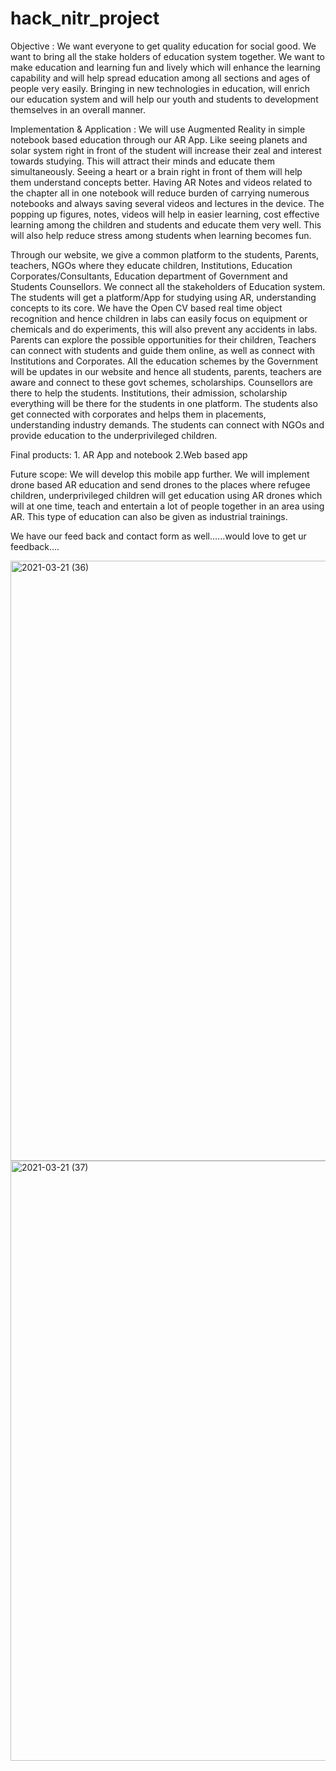 # hack_nitr_project


Objective : We want everyone to get quality education for social good. We want to bring all the stake holders of education system together. We want to make  education and learning fun and lively which will enhance the learning capability and will help spread education among all sections and ages of people very easily. Bringing in new technologies in education, will enrich our education system and will help our youth and students to development themselves in an overall manner. 

Implementation & Application : We will use Augmented Reality in simple notebook based education through our AR App. Like seeing planets and solar system right in front of the student will increase their zeal and interest towards studying. This will attract their minds and educate them simultaneously. Seeing a heart or a brain right in front of them will help them understand concepts better. Having AR Notes and videos related to the chapter all in one notebook will reduce burden of carrying numerous notebooks and always saving several videos and lectures in the device. The popping up figures, notes, videos will help in easier learning, cost effective learning among  the children and students and educate them very well. This will also help reduce stress among students when learning becomes fun.

Through our website, we give a common platform to the students, Parents, teachers, NGOs where they educate children, Institutions, Education Corporates/Consultants, Education department of Government and Students Counsellors.  We connect all the stakeholders of Education system. The students will get a platform/App for studying using AR, understanding concepts to its core. We have the Open CV based real time object recognition and hence children in labs can easily focus on equipment or chemicals and do experiments, this will also prevent any accidents in labs.   Parents can explore the possible opportunities for their children, Teachers can connect with students and guide them online, as well as connect with Institutions and Corporates. All the education schemes by the Government will be updates in our website and hence all students, parents, teachers are aware and connect to these govt schemes, scholarships.  Counsellors are there to help the students. Institutions, their admission, scholarship everything will be there for the students in one platform. The students also get connected with corporates and helps them in placements, understanding industry demands. The students can connect with NGOs and provide education to the underprivileged children. 

Final products: 1. AR App and notebook 2.Web based app

Future scope: We will develop this mobile app further. We will implement drone based AR education and send drones to the places where refugee children, underprivileged children will get education using AR drones which will at one time, teach and entertain a lot of people together in an area using AR. This type of education can also be given as industrial trainings.


We have our feed back and contact form as well......would love to get ur feedback....

<img width="960" alt="2021-03-21 (36)" src="https://user-images.githubusercontent.com/75447439/111894721-15e18b00-8a33-11eb-9781-31df55e1e863.png">
<img width="960" alt="2021-03-21 (37)" src="https://user-images.githubusercontent.com/75447439/111894722-19751200-8a33-11eb-8979-9516780dcfb7.png">
